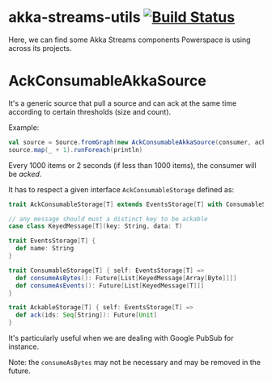 # akka-streams-utils [![Build Status](https://travis-ci.org/Powerspace/akka-streams-utils.svg?branch=master)](https://travis-ci.org/Powerspace/akka-streams-utils)

Here, we can find some Akka Streams components Powerspace is using across its projects.

# AckConsumableAkkaSource

It's a generic source that pull a source and can ack at the same time according to certain thresholds (size and count).

Example:
```scala
val source = Source.fromGraph(new AckConsumableAkkaSource(consumer, ackMaxSize = 1000, ackPeriod = 2 seconds))
source.map(_ + 1).runForeach(println)
```

Every 1000 items or 2 seconds (if less than 1000 items), the consumer will be _acked_.

It has to respect a given interface `AckConsumableStorage` defined as:

```scala
trait AckConsumableStorage[T] extends EventsStorage[T] with ConsumableStorage[T] with AckableStorage[T]

// any message should must a distinct key to be ackable
case class KeyedMessage[T](key: String, data: T)

trait EventsStorage[T] {
  def name: String
}

trait ConsumableStorage[T] { self: EventsStorage[T] =>
  def consumeAsBytes(): Future[List[KeyedMessage[Array[Byte]]]]
  def consumeAsEvents(): Future[List[KeyedMessage[T]]]
}

trait AckableStorage[T] { self: EventsStorage[T] =>
  def ack(ids: Seq[String]): Future[Unit]
}
```

It's particularly useful when we are dealing with Google PubSub for instance.

Note: the `consumeAsBytes` may not be necessary and may be removed in the future.

